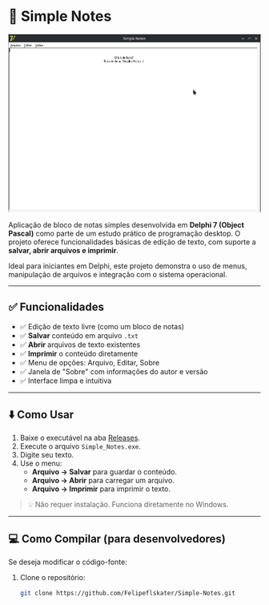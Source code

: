 # 📝 Simple Notes

![Interface do Aplicativo](https://github.com/Felipeflskater/Simple-Notes/blob/master/imagens/App.png?raw=true)

Aplicação de bloco de notas simples desenvolvida em **Delphi 7 (Object Pascal)** como parte de um estudo prático de programação desktop. O projeto oferece funcionalidades básicas de edição de texto, com suporte a **salvar, abrir arquivos e imprimir**.

Ideal para iniciantes em Delphi, este projeto demonstra o uso de menus, manipulação de arquivos e integração com o sistema operacional.

---

## ✅ Funcionalidades

- ✅ Edição de texto livre (como um bloco de notas)
- ✅ **Salvar** conteúdo em arquivo `.txt`
- ✅ **Abrir** arquivos de texto existentes
- ✅ **Imprimir** o conteúdo diretamente
- ✅ Menu de opções: Arquivo, Editar, Sobre
- ✅ Janela de "Sobre" com informações do autor e versão
- ✅ Interface limpa e intuitiva

---

## ⬇️ Como Usar

1. Baixe o executável na aba [Releases](https://github.com/Felipeflskater/Simple-Notes/releases).
2. Execute o arquivo `Simple_Notes.exe`.
3. Digite seu texto.
4. Use o menu:
   - **Arquivo → Salvar** para guardar o conteúdo.
   - **Arquivo → Abrir** para carregar um arquivo.
   - **Arquivo → Imprimir** para imprimir o texto.

> 💡 Não requer instalação. Funciona diretamente no Windows.

---

## 💻 Como Compilar (para desenvolvedores)

Se deseja modificar o código-fonte:

1. Clone o repositório:
   ```bash
   git clone https://github.com/Felipeflskater/Simple-Notes.git
